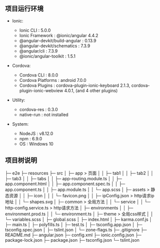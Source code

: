 ## 项目运行环境
- Ionic:
  - Ionic CLI                     : 5.0.0
  - Ionic Framework               : @ionic/angular 4.4.2
  - @angular-devkit/build-angular : 0.13.9
  - @angular-devkit/schematics    : 7.3.9
  - @angular/cli                  : 7.3.9
  - @ionic/angular-toolkit        : 1.5.1

- Cordova:
  - Cordova CLI       : 8.0.0
  - Cordova Platforms : android 7.0.0
  - Cordova Plugins   : cordova-plugin-ionic-keyboard 2.1.3, cordova-plugin-ionic-webview 4.0.1, (and 4 other plugins)

- Utility:
  - cordova-res : 0.3.0
  - native-run  : not installed

- System:
  - NodeJS            : v8.12.0 
  - npm               : 6.9.0
  - OS                : Windows 10

## 项目树说明
├─ e2e
├─ resources
├─ src
│  ├─ app                            > 页面
│  │  ├─ tab1 
│  │  ├─ tab2
│  │  ├─ tab3
│  │  ├─ tabs
│  │  ├─ app-routing.module.ts
│  │  ├─ app.component.html
│  │  ├─ app.component.spec.ts
│  │  ├─ app.component.ts
│  │  ├─ app.module.ts
│  │  └─ app.scss
│  ├─ assets                         > 静态资源
│  │  ├─ icon
│  │  │  └─ favicon.png
│  │  ├─ ipConfig.json               > http请求ip地址 
│  │  └─ shapes.svg
│  ├─ common                         > 全局方法
│  │  └─ service
│  │     └─ http-config.service.ts   > http请求方法
│  ├─ environments
│  │  ├─ environment.prod.ts
│  │  └─ environment.ts
│  ├─ theme                          > 全局css样式
│  │  └─ variables.scss
│  ├─ global.scss
│  ├─ index.html
│  ├─ karma.conf.js
│  ├─ main.ts
│  ├─ polyfills.ts
│  ├─ test.ts
│  ├─ tsconfig.app.json
│  ├─ tsconfig.spec.json
│  ├─ tslint.json
│  └─ zone-flags.ts
├─ .gitignore
├─ README.md
├─ angular.json
├─ config.xml
├─ ionic.config.json
├─ package-lock.json
├─ package.json
├─ tsconfig.json
└─ tslint.json


